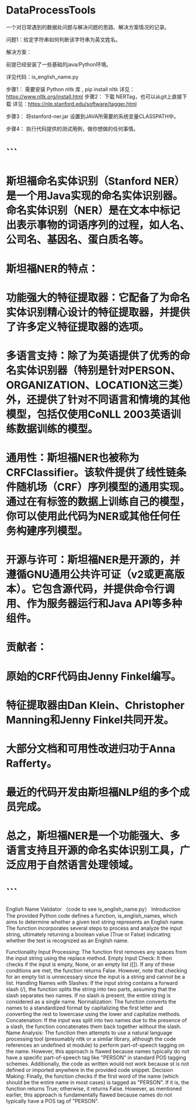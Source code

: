 # DataProcessTools
一个对日常遇到的数据处问题与解决问题的思路、解决方案情况的记录。


问题1：给定字符串如何判断该字符串为英文姓名。

解决方案：

前提已经安装了一些基础的java/Python环境。

详见代码：is_english_name.py

步骤1： 需要安装 Python nltk 库 , pip install nltk
        详见：https://www.nltk.org/install.html
步骤2： 下载 NERTag，也可以从git上直接下载  详见：https://nlp.stanford.edu/software/tagger.html

步骤3： 将stanford-ner.jar 设置到JAVA所需要的系统变量CLASSPATH中。

步骤4： 执行代码提供的测试用例，做你想做的任何事情。

# ```
# 斯坦福命名实体识别（Stanford NER）是一个用Java实现的命名实体识别器。命名实体识别（NER）是在文本中标记出表示事物的词语序列的过程，如人名、公司名、基因名、蛋白质名等。

# 斯坦福NER的特点：

# 功能强大的特征提取器：它配备了为命名实体识别精心设计的特征提取器，并提供了许多定义特征提取器的选项。
# 多语言支持：除了为英语提供了优秀的命名实体识别器（特别是针对PERSON、ORGANIZATION、LOCATION这三类）外，还提供了针对不同语言和情境的其他模型，包括仅使用CoNLL 2003英语训练数据训练的模型。
# 通用性：斯坦福NER也被称为CRFClassifier。该软件提供了线性链条件随机场（CRF）序列模型的通用实现。通过在有标签的数据上训练自己的模型，你可以使用此代码为NER或其他任何任务构建序列模型。
# 开源与许可：斯坦福NER是开源的，并遵循GNU通用公共许可证（v2或更高版本）。它包含源代码，并提供命令行调用、作为服务器运行和Java API等多种组件。
# 贡献者：

# 原始的CRF代码由Jenny Finkel编写。
# 特征提取器由Dan Klein、Christopher Manning和Jenny Finkel共同开发。
# 大部分文档和可用性改进归功于Anna Rafferty。
# 最近的代码开发由斯坦福NLP组的多个成员完成。
# 总之，斯坦福NER是一个功能强大、多语言支持且开源的命名实体识别工具，广泛应用于自然语言处理领域。

# ```


English Name Validator （code to see is_english_name.py）
Introduction
The provided Python code defines a function, is_english_names, which aims to determine whether a given text string represents an English name. The function incorporates several steps to process and analyze the input string, ultimately returning a boolean value (True or False) indicating whether the text is recognized as an English name.

Functionality
Input Processing: The function first removes any spaces from the input string using the replace method.
Empty Input Check: It then checks if the input is empty, None, or an empty list ([]). If any of these conditions are met, the function returns False. However, note that checking for an empty list is unnecessary since the input is a string and cannot be a list.
Handling Names with Slashes: If the input string contains a forward slash (/), the function splits the string into two parts, assuming that the slash separates two names. If no slash is present, the entire string is considered as a single name.
Normalization: The function converts the names to a standardized format by capitalizing the first letter and converting the rest to lowercase using the lower and capitalize methods.
Concatenation: If the input was split into two names due to the presence of a slash, the function concatenates them back together without the slash.
Name Analysis: The function then attempts to use a natural language processing tool (presumably nltk or a similar library, although the code references an undefined st module) to perform part-of-speech tagging on the name. However, this approach is flawed because names typically do not have a specific part-of-speech tag like "PERSON" in standard POS tagging schemes. Additionally, the code as written would not work because st is not defined or imported anywhere in the provided code snippet.
Decision Making: Finally, the function checks if the first word of the name (which should be the entire name in most cases) is tagged as "PERSON". If it is, the function returns True; otherwise, it returns False. However, as mentioned earlier, this approach is fundamentally flawed because names do not typically have a POS tag of "PERSON".
